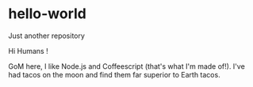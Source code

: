 # hello-world
Just another repository

Hi Humans !

GoM here, I like Node.js and Coffeescript (that's what I'm made of!).
I've had tacos on the moon and find them far superior to Earth tacos.
